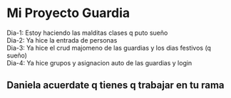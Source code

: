 ﻿# Mi Proyecto Guardia
Dia-1: Estoy haciendo las malditas clases q puto sueño <br>
Dia-2: Ya hice la entrada de personas <br>
Dia-3: Ya hice el crud majomeno de las guardias y los dias festivos (q sueño) <br>
Dia-4: Ya hice grupos y asignacion auto de las guardias y login <br>
## Daniela acuerdate q tienes q trabajar en tu rama 
